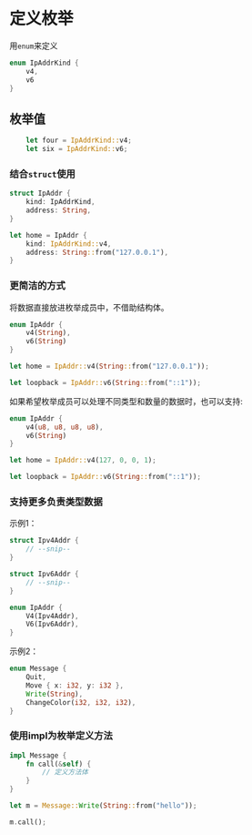 # 定义枚举

用`enum`来定义

```rs
enum IpAddrKind {
    v4,
    v6
}
```

## 枚举值

```rs
    let four = IpAddrKind::v4;
    let six = IpAddrKind::v6;
```

### 结合`struct`使用

```rs
struct IpAddr {
    kind: IpAddrKind,
    address: String,
}

let home = IpAddr {
    kind: IpAddrKind::v4,
    address: String::from("127.0.0.1"),
}
```

### 更简洁的方式

将数据直接放进枚举成员中，不借助结构体。

```rs
enum IpAddr {
    v4(String),
    v6(String)
}

let home = IpAddr::v4(String::from("127.0.0.1"));

let loopback = IpAddr::v6(String::from("::1"));
```

如果希望枚举成员可以处理不同类型和数量的数据时，也可以支持:

```rs
enum IpAddr {
    v4(u8, u8, u8, u8),
    v6(String)
}

let home = IpAddr::v4(127, 0, 0, 1);

let loopback = IpAddr::v6(String::from("::1"));
```

### 支持更多负责类型数据

示例1：

```rs
struct Ipv4Addr {
    // --snip--
}

struct Ipv6Addr {
    // --snip--
}

enum IpAddr {
    V4(Ipv4Addr),
    V6(Ipv6Addr),
}

```

示例2：

```rs
enum Message {
    Quit,
    Move { x: i32, y: i32 },
    Write(String),
    ChangeColor(i32, i32, i32),
}
```

### 使用impl为枚举定义方法

```rs
impl Message {
    fn call(&self) {
        // 定义方法体
    }
}

let m = Message::Write(String::from("hello"));

m.call();
```